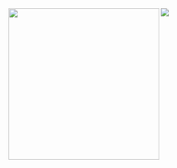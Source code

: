 <!--
**igorgbr/igorgbr** is a ✨ _special_ ✨ repository because its `README.md` (this file) appears on your GitHub profile.

Here are some ideas to get you started:

- 🔭 I’m currently working on ...
- 🌱 I’m currently learning ...
- 👯 I’m looking to collaborate on ...
- 🤔 I’m looking for help with ...
- 💬 Ask me about ...
- 📫 How to reach me: ...
- 😄 Pronouns: ...
- ⚡ Fun fact: ...
-->
<img align = left height= 300px src = "https://github-readme-stats.vercel.app/api/top-langs/?username=igorgbr&theme=darcula&layout=compact"/>
<img src = "https://github-readme-stats.vercel.app/api?username=igorgbr&theme=darcula&show_icons=true" />


